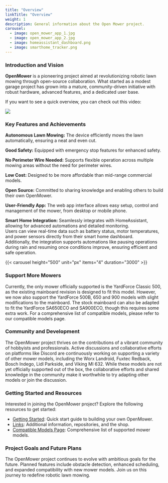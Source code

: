 ```yaml
---
title: "Overview"
linkTitle: "Overview"
weight: 1
description: General information about the Open Mower project.
carousel:
  - image: open_mower_app_1.jpg
  - image: open_mower_app_2.jpg
  - image: homeassistant_dashboard.png
  - image: smarthome_tracker.png
---
```


### Introduction and Vision

**OpenMower** is a pioneering project aimed at revolutionizing robotic lawn mowing through open-source collaboration. What started as a modest garage project has grown into a mature, community-driven initiative with robust hardware, advanced features, and a dedicated user base.

If you want to see a quick overview, you can check out this video:

<a href="https://www.youtube.com/watch?v=BSF04i3zNGw" target="_blank"><img src="https://user-images.githubusercontent.com/2864655/161540069-f4263fa7-a47b-49d2-a7bc-d1cdc3a47704.jpg" /></a>


### Key Features and Achievements

**Autonomous Lawn Mowing:** The device efficiently mows the lawn automatically, ensuring a neat and even cut.

**Good Safety:** Equipped with emergency stop features for enhanced safety.

**No Perimeter Wire Needed:** Supports flexible operation across multiple mowing areas without the need for perimeter wires.

**Low Cost:** Designed to be more affordable than mid-range commercial models.

**Open Source:** Committed to sharing knowledge and enabling others to build their own OpenMower.

**User-Friendly App:** The web app interface allows easy setup, control and management of the mower, from desktop or mobile phone.

**Smart Home Integration:** Seamlessly integrates with HomeAssistant, allowing for advanced automations and detailed monitoring.  
Users can view real-time data such as battery status, motor temperatures, and power sensors directly from their smart home dashboard.  
Additionally, the integration supports automations like pausing operations during rain and resuming once conditions improve, ensuring efficient and safe operation.

{{< carousel height="500" unit="px" items="4" duration="3000" >}}


### Support More Mowers

Currently, the only mower officially supported is the YardForce Classic 500, as the existing mainboard revision is designed to fit this model. However, we now also support the YardForce 500B, 650 and 900 models with slight modifications to the mainboard. The stock mainboard can also be adapted to fit the YardForce SA650ECO and SA900ECO, though this requires some extra work. For a comprehensive list of compatible models, please refer to our compatible models page.

### Community and Development
The OpenMower project thrives on the contributions of a vibrant community of hobbyists and professionals. Active discussions and collaborative efforts on platforms like Discord are continuously working on supporting a variety of other mower models, including the Worx Landroid, Fuxtec Redback, Bosch Indego, Lidl Parkside, and Viking MI 632. While these models are not yet officially supported out of the box, the collaborative efforts and shared knowledge in the community make it worthwhile to try adapting other models or join the discussion.


### Getting Started and Resources

Interested in joining the OpenMower project? Explore the following resources to get started:
- [Getting Started](/docs/getting-started/): Quick start guide to building your own OpenMower.
- [Links](/docs/links): Additional information, repositories, and the shop.
- [Compatible Models Page](/docs/compatible-models): Comprehensive list of supported mower models.


### Project Goals and Future Plans

The OpenMower project continues to evolve with ambitious goals for the future. Planned features include obstacle detection, enhanced scheduling, and expanded compatibility with new mower models. Join us on this journey to redefine robotic lawn mowing.
